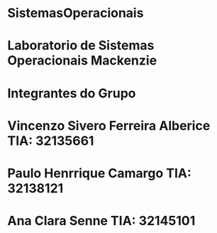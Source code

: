 # SistemasOperacionais
# Laboratorio de Sistemas Operacionais Mackenzie

# Integrantes do Grupo
# Vincenzo Sivero Ferreira Alberice   TIA: 32135661
# Paulo Henrrique Camargo             TIA: 32138121
# Ana Clara Senne                     TIA: 32145101










